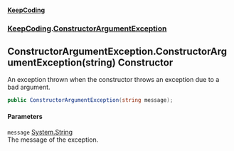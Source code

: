 #### [KeepCoding](index.md 'index')
### [KeepCoding](KeepCoding.md 'KeepCoding').[ConstructorArgumentException](KeepCoding_ConstructorArgumentException.md 'KeepCoding.ConstructorArgumentException')
## ConstructorArgumentException.ConstructorArgumentException(string) Constructor
An exception thrown when the constructor throws an exception due to a bad argument.  
```csharp
public ConstructorArgumentException(string message);
```
#### Parameters
<a name='KeepCoding_ConstructorArgumentException_ConstructorArgumentException(string)_message'></a>
`message` [System.String](https://docs.microsoft.com/en-us/dotnet/api/System.String 'System.String')  
The message of the exception.
  
